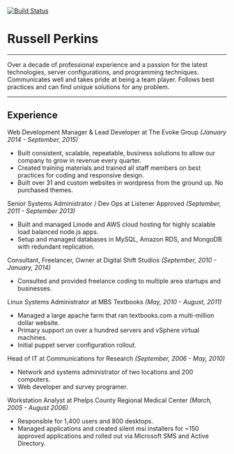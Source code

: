 [![Build Status](http://jenkins.russellperkins.net/buildStatus/icon?job=russellperkins.net)](http://jenkins.russellperkins.net/job/russellperkins.net)
# Russell Perkins
***
Over a decade of professional experience and a passion for the latest technologies, server configurations, and programming techniques. Communicates well and takes pride at being a team player. Follows best practices and can find unique solutions for any problem. 

***
## Experience 

Web Development Manager & Lead Developer at The Evoke Group _(January 2014 - September, 2015)_
- Built consistent, scalable, repeatable, business solutions to allow our company to grow in revenue every quarter.
- Created training materials and trained all staff members on best practices for coding and responsive design.
- Built over 31 and custom websites in wordpress from the ground up. No purchased themes.

Senior Systems Administrator / Dev Ops at Listener Approved _(September, 2011 - September 2013)_
- Built and managed Linode and AWS cloud hosting for highly scalable load balanced node.js apps.
- Setup and managed databases in MySQL, Amazon RDS, and MongoDB with redundant replication.

Consultant, Freelancer, Owner at Digital Shift Studios _(September, 2010 - January, 2014)_
- Consulted and provided freelance coding to multiple area startups and businesses.

Linux Systems Administrator at MBS Textbooks _(May, 2010 - August, 2011)_
- Managed a large apache farm that ran textbooks.com a multi-million dollar website.
- Primary support on over a hundred servers and vSphere virtual machines.
- Initial puppet server configuration rollout.

Head of IT at Communications for Research _(September, 2006 - May, 2010)_
- Network and systems administrator of two locations and 200 computers.
- Web developer and survey programer.

Workstation Analyst at Phelps County Regional Medical Center _(March, 2005 - August 2006)_
- Responsible for 1,400 users and 800 desktops.
- Managed applications and created silent msi installers for ~150 approved applications and rolled out via Microsoft SMS and Active Directory.

